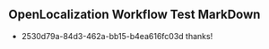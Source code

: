 ## OpenLocalization Workflow Test MarkDown
* 2530d79a-84d3-462a-bb15-b4ea616fc03d thanks!

<!--HONumber=Aug16_HO4-->


